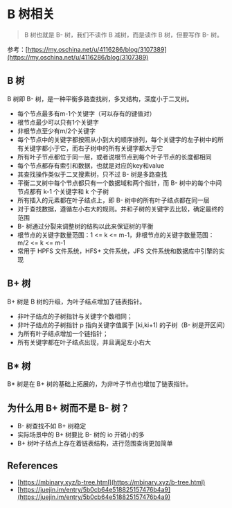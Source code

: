 # B 树相关

> B 树也就是 B- 树，我们不读作 B 减树，而是读作 B 树，但要写作 B- 树。

参考：[https://my.oschina.net/u/4116286/blog/3107389](https://my.oschina.net/u/4116286/blog/3107389)

## B 树

B 树即 B- 树，是一种平衡多路查找树，多叉结构，深度小于二叉树。

- 每个节点最多有m-1个关键字（可以存有的键值对）
- 根节点最少可以只有1个关键字
- 非根节点至少有m/2个关键字
- 每个节点中的关键字都按照从小到大的顺序排列，每个关键字的左子树中的所有关键字都小于它，而右子树中的所有关键字都大于它
- 所有叶子节点都位于同一层，或者说根节点到每个叶子节点的长度都相同
- 每个节点都存有索引和数据，也就是对应的key和value
- 其查找操作类似于二叉搜素树，只不过 B- 树是多路查找
- 平衡二叉树中每个节点都只有一个数据域和两个指针，而 B- 树中的每个中间节点都有 k-1 个关键字和 k 个子树
- 所有插入的元素都在叶子结点上，即 B- 树中的所有叶子结点都在同一层
- 对于查找数据，遵循左小右大的规则。并和子树的关键字去比较，确定最终的范围
- B- 树通过分裂来调整树的结构以此来保证树的平衡
- 根节点的关键字数量范围：1 <= k <= m-1，非根节点的关键字数量范围：m/2 <= k <= m-1
- 常用于 HPFS 文件系统，HFS+ 文件系统，JFS 文件系统和数据库中引擎的实现


## B+ 树

B+ 树是 B 树的升级，为叶子结点增加了链表指针。

- 非叶子结点的子树指针与关键字个数相同；
- 非叶子结点的子树指针 p 指向关键字值属于 \[ki,ki+1) 的子树（B- 树是开区间）
- 为所有叶子结点增加一个链指针；
- 所有关键字都在叶子结点出现，并且满足左小右大

## B\* 树

B\* 树是在 B+ 树的基础上拓展的，为非叶子节点也增加了链表指针。



## 为什么用 B+ 树而不是 B- 树？

- B- 树查找不如 B+ 树稳定
- 实际场景中的 B+ 树要比 B- 树的 io 开销小的多
- B+ 树叶子结点上存在着链表结构，进行范围查询更加简单


## References

- [https://mbinary.xyz/b-tree.html](https://mbinary.xyz/b-tree.html)
- [https://juejin.im/entry/5b0cb64e518825157476b4a9](https://juejin.im/entry/5b0cb64e518825157476b4a9)
